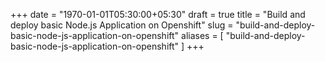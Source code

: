 +++
date = "1970-01-01T05:30:00+05:30"
draft = true
title = "Build and deploy basic Node.js Application on Openshift"
slug = "build-and-deploy-basic-node-js-application-on-openshift"
aliases = [
	"build-and-deploy-basic-node-js-application-on-openshift"
]
+++
